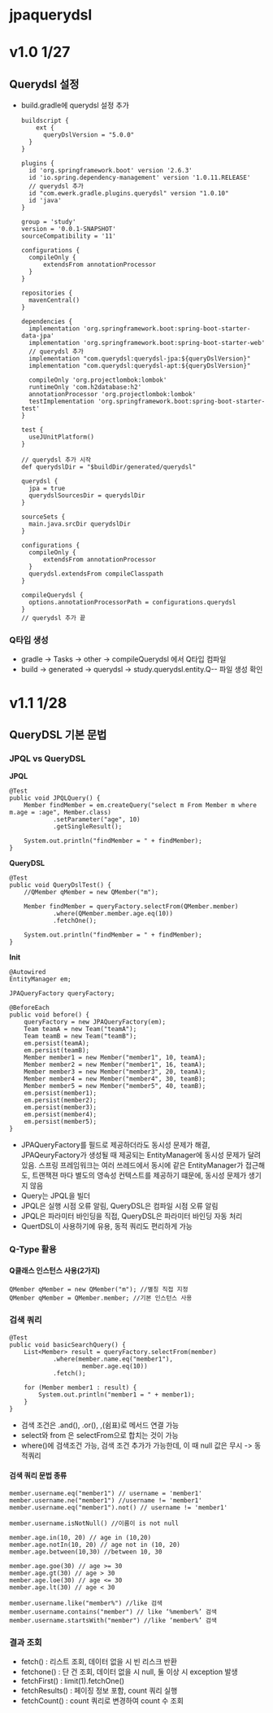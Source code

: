 # jpaquerydsl
# v1.0 1/27
## Querydsl 설정
- build.gradle에 querydsl 설정 추가

      buildscript {
	      ext {
  	    	queryDslVersion = "5.0.0"
      	}
      }

      plugins {
    	id 'org.springframework.boot' version '2.6.3'
    	id 'io.spring.dependency-management' version '1.0.11.RELEASE'
    	// querydsl 추가
    	id "com.ewerk.gradle.plugins.querydsl" version "1.0.10"
    	id 'java'
      }

      group = 'study'
      version = '0.0.1-SNAPSHOT'
      sourceCompatibility = '11'

      configurations {
      	compileOnly {
      		extendsFrom annotationProcessor
      	}
      }

      repositories {
      	mavenCentral()
      }

      dependencies {
      	implementation 'org.springframework.boot:spring-boot-starter-data-jpa'
      	implementation 'org.springframework.boot:spring-boot-starter-web'
      	// querydsl 추가
      	implementation "com.querydsl:querydsl-jpa:${queryDslVersion}"
      	implementation "com.querydsl:querydsl-apt:${queryDslVersion}"

      	compileOnly 'org.projectlombok:lombok'
      	runtimeOnly 'com.h2database:h2'
      	annotationProcessor 'org.projectlombok:lombok'
      	testImplementation 'org.springframework.boot:spring-boot-starter-test'
      }

      test {
      	useJUnitPlatform()
      }

      // querydsl 추가 시작
      def querydslDir = "$buildDir/generated/querydsl"

      querydsl {
      	jpa = true
      	querydslSourcesDir = querydslDir
      }

      sourceSets {
      	main.java.srcDir querydslDir
      }

      configurations {
      	compileOnly {
      		extendsFrom annotationProcessor
      	}
      	querydsl.extendsFrom compileClasspath
      }
    
      compileQuerydsl {
      	options.annotationProcessorPath = configurations.querydsl
      }
      // querydsl 추가 끝
      
      
### Q타입 생성
- gradle -> Tasks -> other -> compileQuerydsl 에서 Q타입 컴파일
- build -> generated -> querydsl -> study.querydsl.entity.Q-- 파일 생성 확인

# v1.1 1/28
## QueryDSL 기본 문법
### JPQL vs QueryDSL
**JPQL**

    @Test
    public void JPQLQuery() {
        Member findMember = em.createQuery("select m From Member m where m.age = :age", Member.class)
                .setParameter("age", 10)
                .getSingleResult();

        System.out.println("findMember = " + findMember);
    }
    
**QueryDSL**

    @Test
    public void QueryDslTest() {
        //QMember qMember = new QMember("m");

        Member findMember = queryFactory.selectFrom(QMember.member)
                .where(QMember.member.age.eq(10))
                .fetchOne();

        System.out.println("findMember = " + findMember);
    }
    
**Init**

    @Autowired
    EntityManager em;

    JPAQueryFactory queryFactory;

    @BeforeEach
    public void before() {
        queryFactory = new JPAQueryFactory(em);
        Team teamA = new Team("teamA");
        Team teamB = new Team("teamB");
        em.persist(teamA);
        em.persist(teamB);
        Member member1 = new Member("member1", 10, teamA);
        Member member2 = new Member("member1", 16, teamA);
        Member member3 = new Member("member3", 20, teamA);
        Member member4 = new Member("member4", 30, teamB);
        Member member5 = new Member("member5", 40, teamB);
        em.persist(member1);
        em.persist(member2);
        em.persist(member3);
        em.persist(member4);
        em.persist(member5);
    }
    
- JPAQueryFactory를 필드로 제공하더라도 동시성 문제가 해결, JPAQeuryFactory가 생성될 때 제공되는 EntityManager에 동시성 문제가 달려 있음. 스프링 프레임워크는 여러 쓰레드에서 동시에 같은 EntityManager가 접근해도, 트랜잭젼 마다 별도의 영속성 컨텍스트를 제공하기 떄문에, 동시성 문제가 생기지 않음
- Query는 JPQL을 빌더
- JPQL은 실행 시점 오류 알림, QueryDSL은 컴파일 시점 오류 알림
- JPQL은 파라미터 바인딩을 직접, QueryDSL은 파라미터 바인딩 자동 처리
- QuertDSL이 사용하기에 유용, 동적 쿼리도 편리하게 가능

### Q-Type 활용
#### Q클래스 인스턴스 사용(2가지)
    
    QMember qMember = new QMember("m"); //별칭 직접 지정
    QMember qMember = QMember.member; //기본 인스턴스 사용
    
### 검색 쿼리

    @Test
    public void basicSearchQuery() {
        List<Member> result = queryFactory.selectFrom(member)
                .where(member.name.eq("member1"),
                        member.age.eq(10))
                .fetch();

        for (Member member1 : result) {
            System.out.println("member1 = " + member1);
        }
    }
    
- 검색 조건은 .and(), .or(), ,(쉼표)로 메서드 연결 가능
- select와 from 은 selectFrom으로 합치는 것이 가능
- where()에 검색조건 가능, 검색 조건 추가가 가능한데, 이 때 null 값은 무시 -> 동적쿼리 
#### 검색 쿼리 문법 종류

    member.username.eq("member1") // username = 'member1'
    member.username.ne("member1") //username != 'member1'
    member.username.eq("member1").not() // username != 'member1'
    
    member.username.isNotNull() //이름이 is not null
    
    member.age.in(10, 20) // age in (10,20)
    member.age.notIn(10, 20) // age not in (10, 20)
    member.age.between(10,30) //between 10, 30
    
    member.age.goe(30) // age >= 30
    member.age.gt(30) // age > 30
    member.age.loe(30) // age <= 30
    member.age.lt(30) // age < 30
    
    member.username.like("member%") //like 검색
    member.username.contains("member") // like ‘%member%’ 검색
    member.username.startsWith("member") //like ‘member%’ 검색
    
### 결과 조회
- fetch() : 리스트 조회, 데이터 없을 시 빈 리스크 반환
- fetchone() : 단 건 조회, 데이터 없을 시 null, 둘 이상 시 exception 발생
- fetchFirst() : limit(1).fetchOne()
- fetchResults() : 페이징 정보 포함, count 쿼리 실행
- fetchCount() : count 쿼리로 변경하여 count 수 조회

